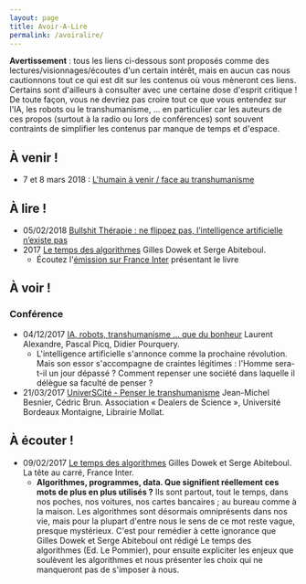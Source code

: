```yaml
---
layout: page
title: Avoir-A-Lire
permalink: /avoiralire/
---
```


**Avertissement** : tous les liens ci-dessous sont proposés comme des lectures/visionnages/écoutes d'un certain intérêt, mais en aucun cas nous cautionnons tout ce qui est dit sur les contenus où vous mèneront ces liens. Certains sont d'ailleurs à consulter avec une certaine dose d'esprit critique ! De toute façon, vous ne devriez pas croire tout ce que vous entendez sur l'IA, les robots ou le transhumanisme, ... en particulier car les auteurs de ces propos (surtout à la radio ou lors de conférences) sont souvent contraints de simplifier les contenus par manque de temps et d'espace.

## À venir !
- 7 et 8 mars 2018 : [L'humain à venir / face au transhumanisme](http://havfat.fr/)

## À lire !
- 05/02/2018 [Bullshit Thérapie : ne flippez pas, l’intelligence artificielle n’existe pas](https://www.numerama.com/tech/326780-bullshit-therapie-ne-flippez-pas-lintelligence-artificielle-nexiste-pas.html)
- 2017 [Le temps des algorithmes](https://www.editions-lepommier.fr/le-temps-des-algorithmes) Gilles Dowek et Serge Abiteboul.
  - Écoutez l'[émission sur France Inter](#Le-temps-des-algorithmes--France-Inter) présentant le livre

## À voir !
### Conférence
- 04/12/2017 [IA, robots, transhumanisme ... que du bonheur](https://www.franceculture.fr/conferences/ia-robots-transhumanisme-que-du-bonheur) Laurent Alexandre, Pascal Picq, Didier Pourquery.
  - L'intelligence artificielle s'annonce comme la prochaine révolution. Mais son essor s'accompagne de craintes légitimes : l'Homme sera-t-il un jour dépassé ? Comment repenser une société dans laquelle il délègue sa faculté de penser ?
- 21/03/2017 [UniverSCité - Penser le transhumanisme](https://www.youtube.com/watch?v=tDHm0jjGqEg) Jean-Michel Besnier, Cédric Brun. Association « Dealers de Science », Université Bordeaux Montaigne, Librairie Mollat.

## À écouter !
- 09/02/2017 [Le temps des algorithmes](https://www.franceinter.fr/emissions/la-tete-au-carre/la-tete-au-carre-09-fevrier-2017)<a name="Le-temps-des-algorithmes--France-Inter"></a> Gilles Dowek et Serge Abiteboul. La tête au carré, France Inter.
  - **Algorithmes, programmes, data. Que signifient réellement ces mots de plus en plus utilisés ?** Ils sont partout, tout le temps, dans nos poches, nos voitures, nos cartes bancaires ; au bureau comme à la maison. Les algorithmes sont désormais omniprésents dans nos vie, mais pour la plupart d'entre nous le sens de ce mot reste vague, presque mystérieux. C'est pour remédier à cette ignorance que Gilles Dowek et Serge Abiteboul ont rédigé Le temps des algorithmes (Ed. Le Pommier), pour ensuite expliciter les enjeux que soulèvent les algorithmes et nous présenter les choix qui ne manqueront pas de s'imposer à nous.
